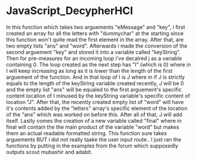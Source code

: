 # JavaScript_DecypherHCI






In this function which takes two arguements "eMessage" and "key", i first created an array for all the letters with "dummychar" at the starting since this 
function won't quite read the first element in the array. After that, are two empty lists "ans" and "word". Afterwards i made the conversion of the second
arguement "key" and stored it into a variable called "keyString". Then for pre-measures for an incoming loop i've decalred j as a variable containing 0.
The loop created as the next step has "I" (which is 0) where in I will keep increasing as long as it is lower than the length of the first arguement of 
the function. And in that loop of I is J where in if J is strictly equals to the length of the keyString variable created recently, J will be 0 and the
empty list "ans" will be equaled to the first arguement's specific content location of I minused by the keyString variable's specific content of location "J".
After that, the recently created empty list of "word" will have it's contents added by the "letters" array's specific element
of the location of the "ans" which was worked on before this. After all of that, J will add itself. Lastly comes the creation of a new variable called "final"
where in final will contain the the main product of the variable "word" but makes them an actual readable formatted string. This function sure takes arguements
BUT i did not really taake the user input route.. I just ran the functions by putting in the examples from the forum which supposedly outputs scout mubashir and 
adabit.

